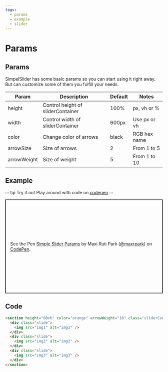 ```yaml
---
tags:
  - params
  - example
  - slider
---
```


# Params

## Params

SimpelSlider has some basic params so you can start using it right away. But can customize some of them you fulfill your needs.

| Param       | Description                       | Default | Notes        |
| ----------- | --------------------------------- | ------- | ------------ |
| height      | Control height of sliderContainer | 100%    | px, vh or %  |
| width       | Control width of sliderContainer  | 600px   | Use px or vh |
| color       | Change color of arrows            | black   | RGB hex name |
| arrowSize   | Size of arrows                    | 2       | From 1 to 5  |
| arrowWeight | Size of weight                    | 5       | From 1 to 10 |

## Example

::: tip Try it out
Play around with code on [codepen](https://codepen.io/maxrpark/pen/ExwXRPb)
:::

<p class="codepen" data-height="600" data-default-tab="result" data-slug-hash="BawMWGR" data-user="maxrpark" style="height: 300px; box-sizing: border-box; display: flex; align-items: center; justify-content: center; border: 2px solid; margin: 1em 0; padding: 1em;">
  <span>See the Pen <a href="https://codepen.io/maxrpark/pen/BawMWGR">
  Simple Slider Params</a> by Maxi Ruti Park (<a href="https://codepen.io/maxrpark">@maxrpark</a>)
  on <a href="https://codepen.io">CodePen</a>.</span>
</p>
<script async src="https://cpwebassets.codepen.io/assets/embed/ei.js"></script>

## Code

```html
<section height="80vh" color="orange" arrowWeight="10" class="sliderContainer">
  <div class="slide">
    <img src="img1" alt="img1" />
  </div>
  <div class="slide">
    <img src="img2" alt="img2" />
  </div>
  <div class="slide">
    <img src="img3" alt="img3" />
  </div>
</section>
```

